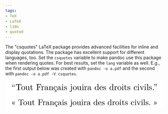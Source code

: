 ```yaml
---
tags:
- TeX
- LaTeX
- l10n
- quoted
---
```


The "csquotes" LaTeX package provides advanced facilities for inline
and display quotations. The package has excellent support for different
languages, too. Set the `csquotes` variable to make pandoc use this
package when rendering quotes. For best results, set the `lang` variable
as well. E.g., the first output below was created with `pandoc -o a.pdf`
and the second with `pandoc -o a.pdf -V csquotes`.

![Default English quotation marks](media/csquotes-disabled.png)
![Proper use of Guillemets](media/csquotes-enabled.png)
